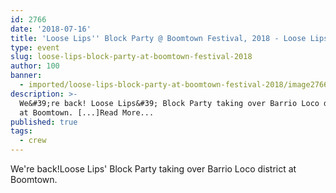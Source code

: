 ```yaml
---
id: 2766
date: '2018-07-16'
title: 'Loose Lips'' Block Party @ Boomtown Festival, 2018 - Loose Lips'
type: event
slug: loose-lips-block-party-at-boomtown-festival-2018
author: 100
banner:
  - imported/loose-lips-block-party-at-boomtown-festival-2018/image2766.jpeg
description: >-
  We&#39;re back! Loose Lips&#39; Block Party taking over Barrio Loco district
  at Boomtown. [...]Read More...
published: true
tags:
  - crew
---
```

We're back!Loose Lips' Block Party taking over Barrio Loco district at Boomtown.